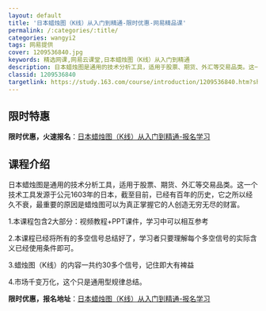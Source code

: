 ```yaml
---
layout: default
title: '日本蜡烛图（K线）从入门到精通-限时优惠-网易精品课'
permalink: /:categories/:title/
categories: wangyi2
tags: 网易提供
cover: 1209536840.jpg
keywords: 精选网课,网易云课堂,日本蜡烛图（K线）从入门到精通
description: 日本蜡烛图是通用的技术分析工具，适用于股票、期货、外汇等交易品类。这一个技术工具发源于公元1603年的日本，截至目前，已
classid: 1209536840
targetlink: https://study.163.com/course/introduction/1209536840.htm?share=1&shareId=1025206652&utm_campaign=share&utm_medium=iphoneShare&utm_source=&utm_u=1025206652
---
```


## 限时特惠

**限时优惠，火速报名**：[日本蜡烛图（K线）从入门到精通-报名学习](https://study.163.com/course/introduction/1209536840.htm?share=1&shareId=1025206652&utm_campaign=share&utm_medium=iphoneShare&utm_source=&utm_u=1025206652)

## 课程介绍

日本蜡烛图是通用的技术分析工具，适用于股票、期货、外汇等交易品类。这一个技术工具发源于公元1603年的日本，截至目前，已经有百年的历史，它之所以经久不衰，最重要的原因是蜡烛图可以为真正掌握它的人创造无穷无尽的财富。



1.本课程包含2大部分：视频教程+PPT课件，学习中可以相互参考

2.本课程已经将所有的多空信号总结好了，学习者只要理解每个多空信号的实际含义已经使用条件即可。

3.蜡烛图（K线）的内容一共约30多个信号，记住即大有裨益

4.市场千变万化，这个只是通用型规律总结。

**限时优惠，报名地址**：[日本蜡烛图（K线）从入门到精通-报名学习](https://study.163.com/course/introduction/1209536840.htm?share=1&shareId=1025206652&utm_campaign=share&utm_medium=iphoneShare&utm_source=&utm_u=1025206652)

